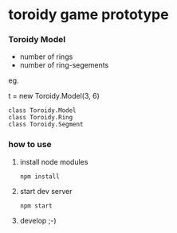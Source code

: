 toroidy game prototype
======================

### Toroidy Model

- number of rings
- number of ring-segements


eg.

t = new Toroidy.Model(3, 6)

    class Toroidy.Model
    class Toroidy.Ring
    class Toroidy.Segment



### how to use

1. install node modules

   `npm install`

2. start dev server

   `npm start`

3. develop ;-)
